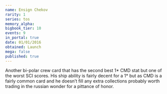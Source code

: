 ```yaml
---
name: Ensign Chekov
rarity: 1
series: tos
memory_alpha:
bigbook_tier: 10
events: 9
in_portal: true
date: 01/01/2016
obtained: Launch
mega: false
published: true
---
```


Another bi-polar crew card that has the second best 1* CMD stat but one of the worst SCI scores. His ship ability is fairly decent for a 1* but as CMD is a fairly common card and he doesn’t fill any extra collections probably worth trading in the russian wonder for a pittance of honor.

